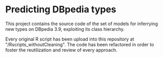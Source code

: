 # Predicting DBpedia types

This project contains the source code of the set of models for inferrying new types on DBpedia 3.9, exploiting its class hierarchy.

Every original R script has been upload into this repository at "/Rscripts_withoutCleaning". The code has been refactored in order to foster the reutilization and review of every approach.

